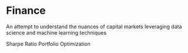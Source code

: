 # Finance
An attempt to understand the nuances of capital markets leveraging data science and machine learning techniques

  Sharpe Ratio Portfolio Optimization
